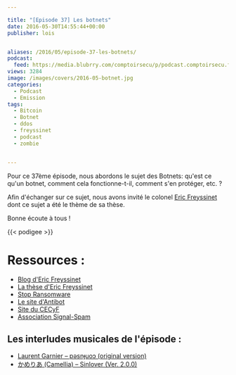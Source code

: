 ```yaml
---

title: "[Episode 37] Les botnets"
date: 2016-05-30T14:55:44+00:00
publisher: lois


aliases: /2016/05/episode-37-les-botnets/
podcast:
  feed: https://media.blubrry.com/comptoirsecu/p/podcast.comptoirsecu.fr/CSEC.EP37.2016-05-23.BOTNETS.mp3
views: 3284
image: /images/covers/2016-05-botnet.jpg
categories:
  - Podcast
  - Emission
tags:
  - Bitcoin
  - Botnet
  - ddos
  - freyssinet
  - podcast
  - zombie


---
```


Pour ce 37ème épisode, nous abordons le sujet des Botnets: qu'est ce qu'un botnet, comment cela fonctionne-t-il, comment s'en protéger, etc. ?

Afin d'échanger sur ce sujet, nous avons invité le colonel [Eric Freyssinet](/guests/eric_freyssinet) dont ce sujet a été le thème de sa thèse.

Bonne écoute à tous !

{{< podigee >}}

# Ressources :

  * [Blog d'Eric Freyssinet](https://blog.crimenumerique.fr/)
  * [La thèse d'Eric Freyssinet](https://blog.crimenumerique.fr/2015/11/21/lutte-contre-les-botnets/)
  * [Stop Ransomware](https://stopransomware.fr/)
  * [Le site d'Antibot](https://www.antibot.fr)
  * [Site du CECyF](http://www.cecyf.fr/)
  * [Association Signal-Spam](https://www.signal-spam.fr/)

## Les interludes musicales de l'épisode :

  * [Laurent Garnier – pǝsnɟuoɔ (original version)](http://laurentgarnier.com/homebox.html)
  * [かめりあ (Camellia) – Sinlover (Ver. 2.0.0)](http://vocadb.net/Al/469)
